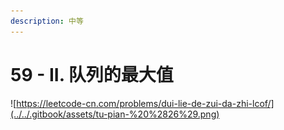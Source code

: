 ```yaml
---
description: 中等
---
```


# 59 - II. 队列的最大值

![https://leetcode-cn.com/problems/dui-lie-de-zui-da-zhi-lcof/](../../.gitbook/assets/tu-pian-%20%2826%29.png)



